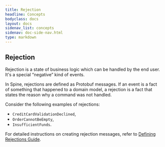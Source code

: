 ```yaml
---
title: Rejection
headline: Concepts
bodyclass: docs
layout: docs
sidenav_list: concepts
sidenav: doc-side-nav.html
type: markdown
---
```

<h2 class="top">Rejection</h2> 

Rejection is a state of business logic which can be handled by the end user. It's a special “negative” kind of events. 

In Spine, rejections are defined as Protobuf messages. If an event is a fact of something that happened to a domain model, a rejection is a fact that states the reason why a command was not handled. 

Consider the following examples of rejections: 
* `CreditCardValidationDeclined`, 
* `OrderCannotBeEmpty`, 
* `InsufficientFunds`.

For detailed instructions on creating rejection messages, refer to [Defining Rejections Guide](/docs/guides/creating-rejection-messages.html).
